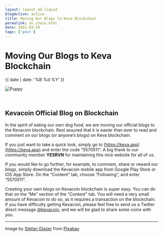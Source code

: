 ```yaml
---
layout: layout_md.liquid
blogActive: active
title: Moving Our Blogs to Keva Blockchain
permalink: on_chain.html
date: 2021-03-20
tags: ['post']
---
```


<h1 class="kva-blog-title">Moving Our Blogs to Keva Blockchain</h1>

<p class="kva-blog-list-date">{{ date | date: '%B %d %Y' }}</p>

<img src="images/puppy-1502565_1920.jpg" class="img-fluid" alt="Puppy" style="margin-bottom: 30px"/>

## Kevacoin Official Blog on Blockchain

In the spirit of eating our own dog food, we are moving our official blogs to the Kevacoin blockchain. Rest assured that it is easier than ever to read and comment on our blogs (or anyone’s blogs) on Keva blockchain.

If you just want to take a quick look, simply go to [https://keva.app](https://keva.app) and enter the code “5570511”. A big thank to our community member <b>YESRVN</b> for maintaining this nice website for all of us.

If you would like to go further, for example, to comment, share or reward our blogs, simply download the Kevacoin mobile app from Google Play Store or iOS App Store. On the “Content” tab, choose “Following”, and enter “5570511”.

Creating your own blogs on Kevacoin blockchain is super easy. You can do that on the “Me” section of the “Content” tab. You will need a very small amount of Kevacoin to do so, as it requires a transaction on the blockchain. If you have difficulty getting Kevacoin, please feel free to send us a Twitter direct message <a href="https://twitter.com/kevacoin">@kevacoin</a>, and we will be glad to share some coins with you.


---
Image by <a href="https://pixabay.com/users/sngphotography-138573/?utm_source=link-attribution&amp;utm_medium=referral&amp;utm_campaign=image&amp;utm_content=1502565">Stefan Glazer</a> from <a href="https://pixabay.com/?utm_source=link-attribution&amp;utm_medium=referral&amp;utm_campaign=image&amp;utm_content=1502565">Pixabay</a>